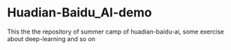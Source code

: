 # Huadian-Baidu_AI-demo
This the the repository of summer camp of huadian-baidu-ai, some exercise about deep-learning and so on
